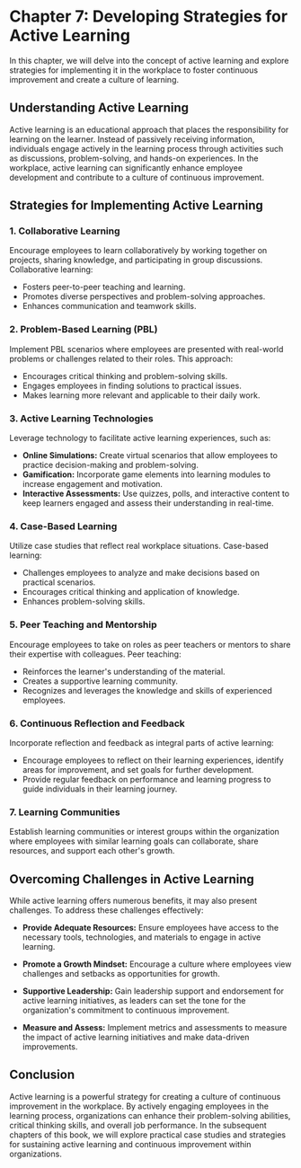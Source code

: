 Chapter 7: Developing Strategies for Active Learning
====================================================

In this chapter, we will delve into the concept of active learning and explore strategies for implementing it in the workplace to foster continuous improvement and create a culture of learning.

Understanding Active Learning
-----------------------------

Active learning is an educational approach that places the responsibility for learning on the learner. Instead of passively receiving information, individuals engage actively in the learning process through activities such as discussions, problem-solving, and hands-on experiences. In the workplace, active learning can significantly enhance employee development and contribute to a culture of continuous improvement.

Strategies for Implementing Active Learning
-------------------------------------------

### 1. **Collaborative Learning**

Encourage employees to learn collaboratively by working together on projects, sharing knowledge, and participating in group discussions. Collaborative learning:

* Fosters peer-to-peer teaching and learning.
* Promotes diverse perspectives and problem-solving approaches.
* Enhances communication and teamwork skills.

### 2. **Problem-Based Learning (PBL)**

Implement PBL scenarios where employees are presented with real-world problems or challenges related to their roles. This approach:

* Encourages critical thinking and problem-solving skills.
* Engages employees in finding solutions to practical issues.
* Makes learning more relevant and applicable to their daily work.

### 3. **Active Learning Technologies**

Leverage technology to facilitate active learning experiences, such as:

* **Online Simulations:** Create virtual scenarios that allow employees to practice decision-making and problem-solving.
* **Gamification:** Incorporate game elements into learning modules to increase engagement and motivation.
* **Interactive Assessments:** Use quizzes, polls, and interactive content to keep learners engaged and assess their understanding in real-time.

### 4. **Case-Based Learning**

Utilize case studies that reflect real workplace situations. Case-based learning:

* Challenges employees to analyze and make decisions based on practical scenarios.
* Encourages critical thinking and application of knowledge.
* Enhances problem-solving skills.

### 5. **Peer Teaching and Mentorship**

Encourage employees to take on roles as peer teachers or mentors to share their expertise with colleagues. Peer teaching:

* Reinforces the learner's understanding of the material.
* Creates a supportive learning community.
* Recognizes and leverages the knowledge and skills of experienced employees.

### 6. **Continuous Reflection and Feedback**

Incorporate reflection and feedback as integral parts of active learning:

* Encourage employees to reflect on their learning experiences, identify areas for improvement, and set goals for further development.
* Provide regular feedback on performance and learning progress to guide individuals in their learning journey.

### 7. **Learning Communities**

Establish learning communities or interest groups within the organization where employees with similar learning goals can collaborate, share resources, and support each other's growth.

Overcoming Challenges in Active Learning
----------------------------------------

While active learning offers numerous benefits, it may also present challenges. To address these challenges effectively:

* **Provide Adequate Resources:** Ensure employees have access to the necessary tools, technologies, and materials to engage in active learning.

* **Promote a Growth Mindset:** Encourage a culture where employees view challenges and setbacks as opportunities for growth.

* **Supportive Leadership:** Gain leadership support and endorsement for active learning initiatives, as leaders can set the tone for the organization's commitment to continuous improvement.

* **Measure and Assess:** Implement metrics and assessments to measure the impact of active learning initiatives and make data-driven improvements.

Conclusion
----------

Active learning is a powerful strategy for creating a culture of continuous improvement in the workplace. By actively engaging employees in the learning process, organizations can enhance their problem-solving abilities, critical thinking skills, and overall job performance. In the subsequent chapters of this book, we will explore practical case studies and strategies for sustaining active learning and continuous improvement within organizations.

